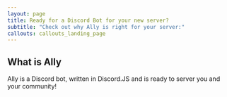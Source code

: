 ```yaml
---
layout: page
title: Ready for a Discord Bot for your new server?
subtitle: "Check out why Ally is right for your server:"
callouts: callouts_landing_page
---
```


## What is Ally

Ally is a Discord bot, written in Discord.JS and is ready to server you and
your community!

